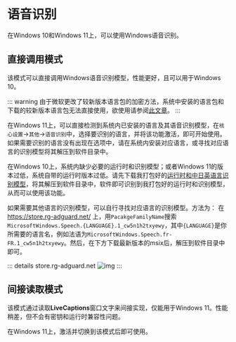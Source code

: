 # 语音识别

在Windows 10和Windows 11上，可以使用Windows语音识别。

## 直接调用模式

该模式可以直接调用Windows语音识别模型，性能更好，且可以用于Windows 10。

::: warning
由于微软更改了较新版本语言包的加密方法，系统中安装的语言包和下载的较新版本语言包无法直接使用，欲使用请参阅[此文章](https://www.bilibili.com/read/cv42198812/)。
:::

在Windows 11上，可以直接检测到系统内已安装的语言及其语音识别模型，在`核心设置`->`其他`->`语音识别`中，选择要识别的语言，并将该功能激活，即可开始使用。如果需要识别的语言没有出现在选项中，请在系统内安装对应语言，或寻找对应语言的识别模型将其解压到软件目录中。

在Windows 10上，系统内缺少必要的运行时和识别模型；或者Windows 11的版本过低，系统自带的运行时版本过低。请先下载我打包好的[运行时和中日英语言识别模型](https://lunatranslator.org/Resource/DirectLiveCaptions.zip)，将其解压到软件目录中，软件即可识别到我打包好的运行时和识别模型，从而可以使用该功能。

如果需要其他语言的识别模型，可以自行寻找对应语言的识别模型。方法为：
在 https://store.rg-adguard.net/ 上，用`PacakgeFamilyName`搜索`MicrosoftWindows.Speech.{LANGUAGE}.1_cw5n1h2txyewy`，其中`{LANGUAGE}`是你所需要的语言名，例如法语为`MicrosoftWindows.Speech.fr-FR.1_cw5n1h2txyewy`。然后，在下方下载最新版本的msix后，解压到软件目录中即可。

::: details store.rg-adguard.net
![img](https://image.lunatranslator.org/zh/srpackage.png)
:::

## 间接读取模式

该模式通过读取**LiveCaptions**窗口文字来间接实现，仅能用于Windows 11。性能稍差，但不会有密钥和运行时兼容性问题。

在Windows 11上，激活并切换到该模式后即可使用。
